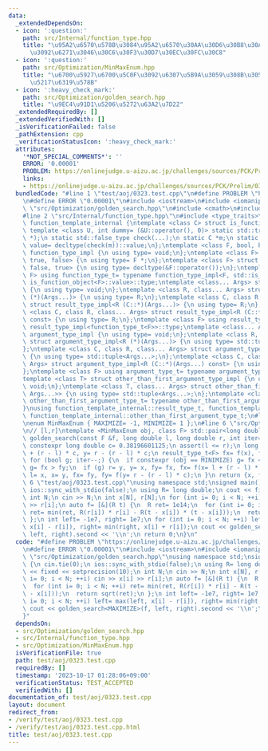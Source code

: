 ```yaml
---
data:
  _extendedDependsOn:
  - icon: ':question:'
    path: src/Internal/function_type.hpp
    title: "\u95A2\u6570\u578B\u3084\u95A2\u6570\u30AA\u30D6\u30B8\u30A7\u30AF\u30C8\
      \u3092\u6271\u3046\u30C6\u30F3\u30D7\u30EC\u30FC\u30C8"
  - icon: ':question:'
    path: src/Optimization/MinMaxEnum.hpp
    title: "\u6700\u5927\u6700\u5C0F\u3092\u6307\u5B9A\u3059\u308B\u305F\u3081\u306E\
      \u5217\u6319\u578B"
  - icon: ':heavy_check_mark:'
    path: src/Optimization/golden_search.hpp
    title: "\u9EC4\u91D1\u5206\u5272\u63A2\u7D22"
  _extendedRequiredBy: []
  _extendedVerifiedWith: []
  _isVerificationFailed: false
  _pathExtension: cpp
  _verificationStatusIcon: ':heavy_check_mark:'
  attributes:
    '*NOT_SPECIAL_COMMENTS*': ''
    ERROR: '0.00001'
    PROBLEM: https://onlinejudge.u-aizu.ac.jp/challenges/sources/PCK/Prelim/0323
    links:
    - https://onlinejudge.u-aizu.ac.jp/challenges/sources/PCK/Prelim/0323
  bundledCode: "#line 1 \"test/aoj/0323.test.cpp\"\n#define PROBLEM \"https://onlinejudge.u-aizu.ac.jp/challenges/sources/PCK/Prelim/0323\"\
    \n#define ERROR \"0.00001\"\n#include <iostream>\n#include <iomanip>\n#line 2\
    \ \"src/Optimization/golden_search.hpp\"\n#include <cmath>\n#include <cassert>\n\
    #line 2 \"src/Internal/function_type.hpp\"\n#include <type_traits>\nnamespace\
    \ function_template_internal {\ntemplate <class C> struct is_function_object {\n\
    \ template <class U, int dummy= (&U::operator(), 0)> static std::true_type check(U\
    \ *);\n static std::false_type check(...);\n static C *m;\n static constexpr bool\
    \ value= decltype(check(m))::value;\n};\ntemplate <class F, bool, bool> struct\
    \ function_type_impl {\n using type= void;\n};\ntemplate <class F> struct function_type_impl<F,\
    \ true, false> {\n using type= F *;\n};\ntemplate <class F> struct function_type_impl<F,\
    \ false, true> {\n using type= decltype(&F::operator());\n};\ntemplate <class\
    \ F> using function_type_t= typename function_type_impl<F, std::is_function_v<F>,\
    \ is_function_object<F>::value>::type;\ntemplate <class... Args> struct result_type_impl\
    \ {\n using type= void;\n};\ntemplate <class R, class... Args> struct result_type_impl<R\
    \ (*)(Args...)> {\n using type= R;\n};\ntemplate <class C, class R, class... Args>\
    \ struct result_type_impl<R (C::*)(Args...)> {\n using type= R;\n};\ntemplate\
    \ <class C, class R, class... Args> struct result_type_impl<R (C::*)(Args...)\
    \ const> {\n using type= R;\n};\ntemplate <class F> using result_type_t= typename\
    \ result_type_impl<function_type_t<F>>::type;\ntemplate <class... Args> struct\
    \ argument_type_impl {\n using type= void;\n};\ntemplate <class R, class... Args>\
    \ struct argument_type_impl<R (*)(Args...)> {\n using type= std::tuple<Args...>;\n\
    };\ntemplate <class C, class R, class... Args> struct argument_type_impl<R (C::*)(Args...)>\
    \ {\n using type= std::tuple<Args...>;\n};\ntemplate <class C, class R, class...\
    \ Args> struct argument_type_impl<R (C::*)(Args...) const> {\n using type= std::tuple<Args...>;\n\
    };\ntemplate <class F> using argument_type_t= typename argument_type_impl<function_type_t<F>>::type;\n\
    template <class T> struct other_than_first_argument_type_impl {\n using type=\
    \ void;\n};\ntemplate <class T, class... Args> struct other_than_first_argument_type_impl<std::tuple<T,\
    \ Args...>> {\n using type= std::tuple<Args...>;\n};\ntemplate <class T> using\
    \ other_than_first_argument_type_t= typename other_than_first_argument_type_impl<T>::type;\n\
    }\nusing function_template_internal::result_type_t, function_template_internal::argument_type_t,\
    \ function_template_internal::other_than_first_argument_type_t;\n#line 2 \"src/Optimization/MinMaxEnum.hpp\"\
    \nenum MinMaxEnum { MAXIMIZE= -1, MINIMIZE= 1 };\n#line 6 \"src/Optimization/golden_search.hpp\"\
    \n// [l,r]\ntemplate <MinMaxEnum obj, class F> std::pair<long double, result_type_t<F>>\
    \ golden_search(const F &f, long double l, long double r, int iter= 100) {\n static\
    \ constexpr long double c= 0.38196601125;\n assert(l <= r);\n long double x= l\
    \ + (r - l) * c, y= r - (r - l) * c;\n result_type_t<F> fx= f(x), fy= f(y);\n\
    \ for (bool g; iter--;) {\n  if constexpr (obj == MINIMIZE) g= fx < fy;\n  else\
    \ g= fx > fy;\n  if (g) r= y, y= x, fy= fx, fx= f(x= l + (r - l) * c);\n  else\
    \ l= x, x= y, fx= fy, fy= f(y= r - (r - l) * c);\n }\n return {x, fx};\n}\n#line\
    \ 6 \"test/aoj/0323.test.cpp\"\nusing namespace std;\nsigned main() {\n cin.tie(0);\n\
    \ ios::sync_with_stdio(false);\n using R= long double;\n cout << fixed << setprecision(10);\n\
    \ int N;\n cin >> N;\n int x[N], r[N];\n for (int i= 0; i < N; ++i) cin >> x[i]\
    \ >> r[i];\n auto f= [&](R t) {\n  R ret= 1e14;\n  for (int i= 0; i < N; ++i)\
    \ ret= min(ret, R(r[i]) * r[i] - R(t - x[i]) * (t - x[i]));\n  return sqrt(ret);\n\
    \ };\n int left= -1e7, right= 1e7;\n for (int i= 0; i < N; ++i) left= max(left,\
    \ x[i] - r[i]), right= min(right, x[i] + r[i]);\n cout << golden_search<MAXIMIZE>(f,\
    \ left, right).second << '\\n';\n return 0;\n}\n"
  code: "#define PROBLEM \"https://onlinejudge.u-aizu.ac.jp/challenges/sources/PCK/Prelim/0323\"\
    \n#define ERROR \"0.00001\"\n#include <iostream>\n#include <iomanip>\n#include\
    \ \"src/Optimization/golden_search.hpp\"\nusing namespace std;\nsigned main()\
    \ {\n cin.tie(0);\n ios::sync_with_stdio(false);\n using R= long double;\n cout\
    \ << fixed << setprecision(10);\n int N;\n cin >> N;\n int x[N], r[N];\n for (int\
    \ i= 0; i < N; ++i) cin >> x[i] >> r[i];\n auto f= [&](R t) {\n  R ret= 1e14;\n\
    \  for (int i= 0; i < N; ++i) ret= min(ret, R(r[i]) * r[i] - R(t - x[i]) * (t\
    \ - x[i]));\n  return sqrt(ret);\n };\n int left= -1e7, right= 1e7;\n for (int\
    \ i= 0; i < N; ++i) left= max(left, x[i] - r[i]), right= min(right, x[i] + r[i]);\n\
    \ cout << golden_search<MAXIMIZE>(f, left, right).second << '\\n';\n return 0;\n\
    }"
  dependsOn:
  - src/Optimization/golden_search.hpp
  - src/Internal/function_type.hpp
  - src/Optimization/MinMaxEnum.hpp
  isVerificationFile: true
  path: test/aoj/0323.test.cpp
  requiredBy: []
  timestamp: '2023-10-17 01:28:06+09:00'
  verificationStatus: TEST_ACCEPTED
  verifiedWith: []
documentation_of: test/aoj/0323.test.cpp
layout: document
redirect_from:
- /verify/test/aoj/0323.test.cpp
- /verify/test/aoj/0323.test.cpp.html
title: test/aoj/0323.test.cpp
---
```

